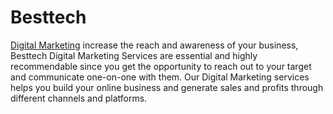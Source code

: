 # Besttech
<a href="https://www.besttech.in/digital-marketing-agency/">Digital Marketing</a> increase the reach and awareness of your business, Besttech Digital Marketing Services are essential and highly recommendable since you get the opportunity to reach out to your target and communicate one-on-one with them. Our Digital Marketing services helps you build your online business and generate sales and profits through different channels and platforms.
